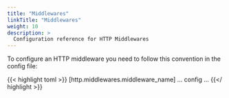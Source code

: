 ```yaml
---
title: "Middlewares"
linkTitle: "Middlewares"
weight: 10
description: >
  Configuration reference for HTTP Middlewares
---
```


To configure an HTTP middleware you need to follow this convention in the config file:

{{< highlight toml >}}
[http.middlewares.middleware_name]
... config ...
{{</ highlight >}}

